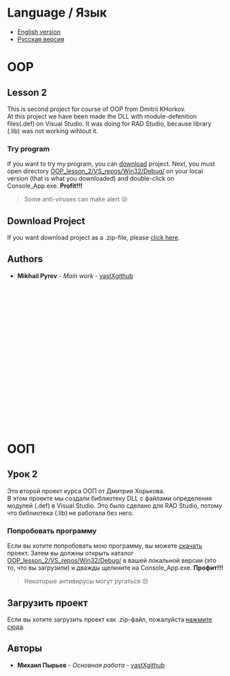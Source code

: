 # Language / Язык
* [English version](https://github.com/vastXgithub/OOP_lesson_2/blob/master/README.md#oop)
* [Русская версия](https://github.com/vastXgithub/OOP_lesson_2/blob/master/README.md#%D0%BE%D0%BE%D0%BF)
# OOP
## Lesson 2
This is second project for course of OOP from Dmitrii KHorkov.<br />At this project we have been made the DLL with module-defenition files(.def) on Visual Studio. It was doing for RAD Studio, because library (.lib) was not working wihtout it.
### Try program
If you want to try my program, you can [download](https://github.com/vastXgithub/OOP_lesson_2/archive/master.zip) project.
Next, you must open directory [OOP_lesson_2/VS_repos/Win32/Debug/](https://github.com/vastXgithub/OOP_lesson_2/tree/master/VS_repos/Win32/Debug) on your local version (that is what you downloaded) and double-click on Console_App.exe. **Profit!!!**
> Some anti-viruses can make alert :unamused:
## Download Project
If you want download project as a .zip-file, please [click here](https://github.com/vastXgithub/OOP_lesson_2/archive/master.zip).
## Authors
* **Mikhail Pyrev** - *Main work* - [vastXgithub](https://github.com/vastXgithub)

<br />
<br />
<br />
<br />
<br />
<br />
<br />
<br />
<br />
<br />
<br />
<br />
<br />
<br />
<br />
<br />
<br />
<br />
<br />

# ООП
## Урок 2
Это второй проект курса ООП от Дмитрия Хорькова. <br /> В этом проекте мы создали библиотеку DLL с файлами определения модулей (.def) в Visual Studio. Это было сделано для RAD Studio, потому что библиотека (.lib) не работала без него.
### Попробовать программу
Если вы хотите попробовать мою программу, вы можете [скачать](https://github.com/vastXgithub/OOP_lesson_2/archive/master.zip) проект.
Затем вы должны открыть каталог [OOP_lesson_2/VS_repos/Win32/Debug/](https://github.com/vastXgithub/OOP_lesson_2/tree/master/VS_repos/Win32/Debug) в вашей локальной версии (это то, что вы загрузили) и дважды щелкните на Console_App.exe. **Профит!!!**
> Некоторые антивирусы могут ругаться :unamused:
## Загрузить проект
Если вы хотите загрузить проект как .zip-файл, пожалуйста [нажмите сюда](https://github.com/vastXgithub/OOP_lesson_2/archive/master.zip).
## Авторы
* **Михаил Пырьев** - *Основная работа* - [vastXgithub](https://github.com/vastXgithub)
